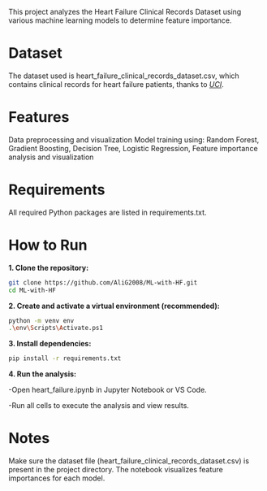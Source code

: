 This project analyzes the Heart Failure Clinical Records Dataset using various machine learning models to determine feature importance.
# Dataset

The dataset used is heart_failure_clinical_records_dataset.csv, which contains clinical records for heart failure patients, thanks to *[UCI](https://archive.ics.uci.edu/dataset/544/estimation+of+obesity+levels+based+on+eating+habits+and+physical+condition)*.

# Features
Data preprocessing and visualization
Model training using:
Random Forest, 
Gradient Boosting, 
Decision Tree, 
Logistic Regression, 
Feature importance analysis and visualization

# Requirements
All required Python packages are listed in requirements.txt.

# How to Run
**1. Clone the repository:**

```sh
git clone https://github.com/AliG2008/ML-with-HF.git
cd ML-with-HF
```
**2. Create and activate a virtual environment (recommended):**

```sh
python -m venv env
.\env\Scripts\Activate.ps1
```
**3. Install dependencies:**

```sh
pip install -r requirements.txt
```

**4. Run the analysis:**

  -Open heart_failure.ipynb in Jupyter Notebook or VS Code.
  
  -Run all cells to execute the analysis and view results.

# Notes
Make sure the dataset file (heart_failure_clinical_records_dataset.csv) is present in the project directory.
The notebook visualizes feature importances for each model.

